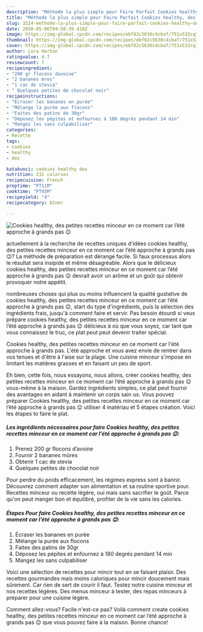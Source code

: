 ```yaml
---
description: "Méthode la plus simple pour Faire Parfait Cookies healthy, des petites recettes minceur en ce moment car l’été approche à grands pas 😉"
title: "Méthode la plus simple pour Faire Parfait Cookies healthy, des petites recettes minceur en ce moment car l’été approche à grands pas 😉"
slug: 3224-methode-la-plus-simple-pour-faire-parfait-cookies-healthy-des-petites-recettes-minceur-en-ce-moment-car-lete-approche-a-grands-pas
date: 2020-05-06T04:58:39.418Z
image: https://img-global.cpcdn.com/recipes/ebf82c5636c4cbaf/751x532cq70/cookies-healthy-des-petites-recettes-minceur-en-ce-moment-car-lete-approche-a-grands-pas-😉-photo-principale-de-la-recette.jpg
thumbnail: https://img-global.cpcdn.com/recipes/ebf82c5636c4cbaf/751x532cq70/cookies-healthy-des-petites-recettes-minceur-en-ce-moment-car-lete-approche-a-grands-pas-😉-photo-principale-de-la-recette.jpg
cover: https://img-global.cpcdn.com/recipes/ebf82c5636c4cbaf/751x532cq70/cookies-healthy-des-petites-recettes-minceur-en-ce-moment-car-lete-approche-a-grands-pas-😉-photo-principale-de-la-recette.jpg
author: Lora Horton
ratingvalue: 4.7
reviewcount: 7
recipeingredient:
- "200 gr flocons davoine"
- "2 bananes mres"
- "1 cac de stevia"
- " Quelques petites de chocolat noir"
recipeinstructions:
- "Écraser les bananes en purée"
- "Mélange la purée aux flocons"
- "Faites des patins de 30gr"
- "Déposez les pépites et enfournez à 180 degrés pendant 14 min"
- "Mangez les sans culpabiliser"
categories:
- Recette
tags:
- cookies
- healthy
- des

katakunci: cookies healthy des 
nutrition: 231 calories
recipecuisine: French
preptime: "PT11M"
cooktime: "PT45M"
recipeyield: "4"
recipecategory: Dîner

---
```



![Cookies healthy, des petites recettes minceur en ce moment car l’été approche à grands pas 😉](https://img-global.cpcdn.com/recipes/ebf82c5636c4cbaf/751x532cq70/cookies-healthy-des-petites-recettes-minceur-en-ce-moment-car-lete-approche-a-grands-pas-😉-photo-principale-de-la-recette.jpg)

actuellement à la recherche de recettes uniques d'idées cookies healthy, des petites recettes minceur en ce moment car l’été approche à grands pas 😉? La méthode de préparation est dérange facile. Si faux processus alors le résultat sera insipide et même désagréable. Alors que le délicieux cookies healthy, des petites recettes minceur en ce moment car l’été approche à grands pas 😉 devrait avoir un arôme et un goût qui obtenir provoquer notre appétit.

nombreuses choses qui plus ou moins influencent la qualité gustative de cookies healthy, des petites recettes minceur en ce moment car l’été approche à grands pas 😉, start du type d'ingrédients, puis la sélection des ingrédients frais, jusqu'à comment faire et servir. Pas besoin étourdi si veux prépare cookies healthy, des petites recettes minceur en ce moment car l’été approche à grands pas 😉 délicieux à où que vous soyez, car tant que vous connaissez le truc, ce plat peut peut devenir traiter spécial.

Cookies healthy, des petites recettes minceur en ce moment car l&#39;été approche à grands pas. L&#39;été approche et vous avez envie de rentrer dans vos tenues et d&#39;être à l&#39;aise sur la plage. Une cuisine minceur s&#39;impose en limitant les matières grasses et en faisant un peu de sport.


Eh bien, cette fois, nous essayons, nous allons, créer cookies healthy, des petites recettes minceur en ce moment car l’été approche à grands pas 😉 vous-même à la maison. Gardez ingrédients simples, ce plat peut fournir des avantages en aidant à maintenir un corps sain us. Vous pouvez préparer Cookies healthy, des petites recettes minceur en ce moment car l’été approche à grands pas 😉 utiliser 4 matériau et 5 étapes création. Voici les étapes to faire le plat.

<!--inarticleads1-->

##### Les ingrédients nécessaires pour faire Cookies healthy, des petites recettes minceur en ce moment car l’été approche à grands pas 😉:

1. Prenez 200 gr flocons d’avoine
1. Fournir 2 bananes mûres
1. Obtenir 1 cac de stevia
1.   Quelques petites de chocolat noir


Pour perdre du poids efficacement, les régimes express sont à bannir. Découvrez comment adapter son alimentation et sa routine sportive pour. Recettes minceur ou recette légère, oui mais sans sacrifier le goût. Parce qu&#39;on peut manger bon et équilibré, profiter de la vie sans les calories. 

<!--inarticleads2-->

##### Étapes Pour faire Cookies healthy, des petites recettes minceur en ce moment car l’été approche à grands pas 😉:

1. Écraser les bananes en purée
1. Mélange la purée aux flocons
1. Faites des patins de 30gr
1. Déposez les pépites et enfournez à 180 degrés pendant 14 min
1. Mangez les sans culpabiliser


Voici une sélection de recettes pour mincir tout en se faisant plaisir. Des recettes gourmandes mais moins caloriques pour mincir doucement mais sûrement. Car rien de sert de courir il faut. Testez notre cuisine minceur et nos recettes légères. Des menus minceur à tester, des repas minceurs à préparer pour une cuisine légère. 


Comment allez-vous? Facile n'est-ce pas? Voilà comment create cookies healthy, des petites recettes minceur en ce moment car l’été approche à grands pas 😉 que vous pouvez faire à la maison. Bonne chance!
